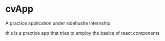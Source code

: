 # cvApp
A practice application under sidehustle internship

this is a practice app that tries to employ the basics of react components
